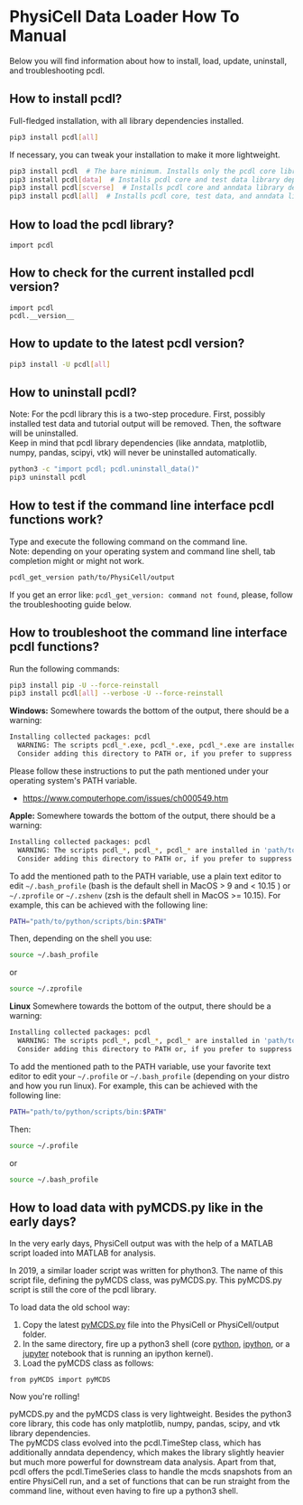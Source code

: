 # PhysiCell Data Loader How To Manual

Below you will find information about how to install, load, update, uninstall, and troubleshooting pcdl.


## How to install pcdl?

Full-fledged installation, with all library dependencies installed.
```bash
pip3 install pcdl[all]
```

If necessary, you can tweak your installation to make it more lightweight.
```bash
pip3 install pcdl  # The bare minimum. Installs only the pcdl core library dependencies.
pip3 install pcdl[data]  # Installs pcdl core and test data library dependencies.
pip3 install pcdl[scverse]  # Installs pcdl core and anndata library dependencies.
pip3 install pcdl[all]  # Installs pcdl core, test data, and anndata library dependencies.
```

## How to load the pcdl library?

```python3
import pcdl
```


## How to check for the current installed pcdl version?

```python3
import pcdl
pcdl.__version__
```


## How to update to the latest pcdl version?

```bash
pip3 install -U pcdl[all]
```


## How to uninstall pcdl?

Note: For the pcdl library this is a two-step procedure.
First, possibly installed test data and tutorial output will be removed.
Then, the software will be uninstalled.\
Keep in mind that pcdl library dependencies (like anndata, matplotlib, numpy, pandas, scipyi, vtk) will never be uninstalled automatically.

```bash
python3 -c "import pcdl; pcdl.uninstall_data()"
pip3 uninstall pcdl
```


## How to test if the command line interface pcdl functions work?

Type and execute the following command on the command line.\
Note: depending on your operating system and command line shell, tab completion might or might not work.
```bash
pcdl_get_version path/to/PhysiCell/output
```
If you get an error like: `pcdl_get_version: command not found`, please, follow the troubleshooting guide below.


## How to troubleshoot the command line interface pcdl functions?

Run the following commands:
```bash
pip3 install pip -U --force-reinstall
pip3 install pcdl[all] --verbose -U --force-reinstall
```

**Windows:**
Somewhere towards the bottom of the output, there should be a warning:
```bash
Installing collected packages: pcdl
  WARNING: The scripts pcdl_*.exe, pcdl_*.exe, pcdl_*.exe are installed in 'C:\path\to\Python\Scripts' which is not on PATH.
  Consider adding this directory to PATH or, if you prefer to suppress this warning, use --no-warn-script-location.
```
Please follow these instructions to put the path mentioned under your operating system's PATH variable.
+ https://www.computerhope.com/issues/ch000549.htm


**Apple:**
Somewhere towards the bottom of the output, there should be a warning:
```bash
Installing collected packages: pcdl
  WARNING: The scripts pcdl_*, pcdl_*, pcdl_* are installed in 'path/to/python/scripts/bin' which is not on PATH.
  Consider adding this directory to PATH or, if you prefer to suppress this warning, use --no-warn-script-location.
```
To add the mentioned path to the PATH variable, use a plain text editor to edit `~/.bash_profile` (bash is the default shell in MacOS > 9 and < 10.15 ) or `~/.zprofile` or `~/.zshenv` (zsh is the default shell in MacOS >= 10.15).
For example, this can be achieved with the following line:
```bash
PATH="path/to/python/scripts/bin:$PATH"
```
Then, depending on the shell you use:
```bash
source ~/.bash_profile
```
or
```zsh
source ~/.zprofile
```

**Linux**
Somewhere towards the bottom of the output, there should be a warning:
```bash
Installing collected packages: pcdl
  WARNING: The scripts pcdl_*, pcdl_*, pcdl_* are installed in 'path/to/python/scripts/bin' which is not on PATH.
  Consider adding this directory to PATH or, if you prefer to suppress this warning, use --no-warn-script-location.
```
To add the mentioned path to the PATH variable, use your favorite text editor to edit your `~/.profile` or `~/.bash_profile` (depending on your distro and how you run linux).
For example, this can be achieved with the following line:
```bash
PATH="path/to/python/scripts/bin:$PATH"
```
Then:
```bash
source ~/.profile
```
or
```bash
source ~/.bash_profile
```


## How to load data with pyMCDS.py like in the early days?

In the very early days, PhysiCell output was with the help of a MATLAB script loaded into MATLAB for analysis.

In 2019, a similar loader script was written for phython3.
The name of this script file, defining the pyMCDS class, was pyMCDS.py.
This pyMCDS.py script is still the core of the pcdl library.

To load data the old school way: 

1. Copy the latest [pyMCDS.py](https://raw.githubusercontent.com/elmbeech/physicelldataloader/master/pcdl/pyMCDS.py) file into the PhysiCell or PhysiCell/output folder.
2. In the same directory, fire up a python3 shell (core [python](https://docs.python.org/3/tutorial/interpreter.html#interactive-mode), [ipython](https://en.wikipedia.org/wiki/IPython), or a [jupyter](https://en.wikipedia.org/wiki/Project_Jupyter) notebook that is running an ipython kernel).
3. Load the pyMCDS class as follows:

```python3
from pyMCDS import pyMCDS
```

Now you're rolling! 

pyMCDS.py and the pyMCDS class is very lightweight.
Besides the python3 core library, this code has only matplotlib, numpy, pandas, scipy, and vtk library dependencies.\
The pyMCDS class evolved into the pcdl.TimeStep class, which has additionally anndata dependency, which makes the library slightly heavier but much more powerful for downstream data analysis.
Apart from that, pcdl offers the pcdl.TimeSeries class to handle the mcds snapshots from an entire PhysiCell run, and a set of functions that can be run straight from the command line, without even having to fire up a python3 shell.
